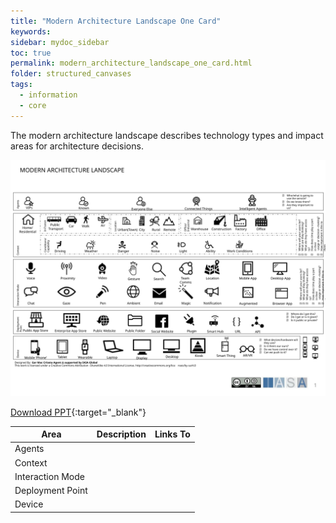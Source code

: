 ```yaml
---
title: "Modern Architecture Landscape One Card"
keywords: 
sidebar: mydoc_sidebar
toc: true
permalink: modern_architecture_landscape_one_card.html
folder: structured_canvases
tags: 
  - information
  - core
---
```


The modern architecture landscape describes technology types and impact areas for architecture decisions.

![image001](media/modern_architecture_landscape_one_card001.svg)

[Download PPT](media/ppt/modern_architecture_landscape_one_card.ppt){:target="_blank"}

| Area | Description | Links To |
| --- | --- | --- |
| Agents |   |   |
| Context |   |   |
| Interaction Mode |   |   |
| Deployment Point |   |   |
| Device |   |   |


